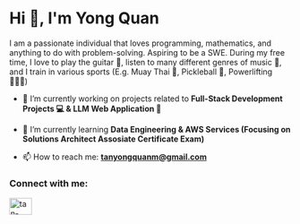 <h1 align="left">Hi 👋, I'm Yong Quan</h1>

<span align="left">I am a passionate individual that loves programming, mathematics, and anything to do with problem-solving. Aspiring to be a SWE. During my free time, I love to play the guitar 🎸, listen to many different genres of music 🎵, and I train in various sports (E.g. Muay Thai 🥊, Pickleball 🎾, Powerlifting 🏋🏻‍♂️)</span>

- 🔭 I’m currently working on projects related to **Full-Stack Development Projects 💻 & LLM Web Application 🤖**

- 🌱 I’m currently learning **Data Engineering & AWS Services (Focusing on Solutions Architect Assosiate Certificate Exam)**

- 📫 How to reach me: **tanyongquanm@gmail.com**


<h3 align="left">Connect with me:</h3>
<p align="left">
<a href="https://linkedin.com/in/tan-yong-quan-358312279" target="blank"><img align="center" src="https://raw.githubusercontent.com/rahuldkjain/github-profile-readme-generator/master/src/images/icons/Social/linked-in-alt.svg" alt="tan-yong-quan-358312279" height="30" width="40" /></a>
</p>
